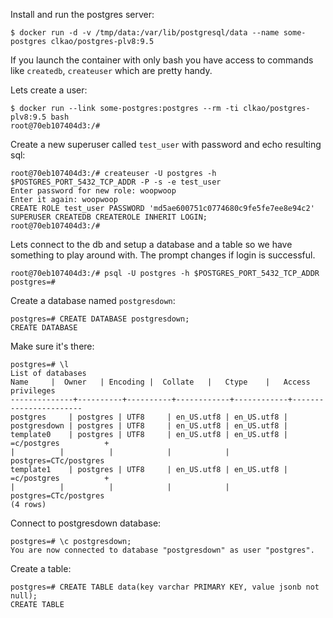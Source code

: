 Install and run the postgres server:

```
$ docker run -d -v /tmp/data:/var/lib/postgresql/data --name some-postgres clkao/postgres-plv8:9.5
```

If you launch the container with only bash you have access to commands like `createdb`, `createuser` which are pretty handy.

Lets create a user:

```
$ docker run --link some-postgres:postgres --rm -ti clkao/postgres-plv8:9.5 bash
root@70eb107404d3:/#
```

Create a new superuser called `test_user` with password and echo resulting sql:

```
root@70eb107404d3:/# createuser -U postgres -h $POSTGRES_PORT_5432_TCP_ADDR -P -s -e test_user
Enter password for new role: woopwoop
Enter it again: woopwoop
CREATE ROLE test_user PASSWORD 'md5ae600751c0774680c9fe5fe7ee8e94c2' SUPERUSER CREATEDB CREATEROLE INHERIT LOGIN;
root@70eb107404d3:/#
```

Lets connect to the db and setup a database and a table so we have something to play around with. The prompt changes if login is successful.

```
root@70eb107404d3:/# psql -U postgres -h $POSTGRES_PORT_5432_TCP_ADDR
postgres=#
```

Create a database named `postgresdown`:

```
postgres=# CREATE DATABASE postgresdown;
CREATE DATABASE
```

Make sure it's there:

```
postgres=# \l
List of databases
Name     |  Owner   | Encoding |  Collate   |   Ctype    |   Access privileges
--------------+----------+----------+------------+------------+-----------------------
postgres     | postgres | UTF8     | en_US.utf8 | en_US.utf8 |
postgresdown | postgres | UTF8     | en_US.utf8 | en_US.utf8 |
template0    | postgres | UTF8     | en_US.utf8 | en_US.utf8 | =c/postgres          +
|          |          |            |            | postgres=CTc/postgres
template1    | postgres | UTF8     | en_US.utf8 | en_US.utf8 | =c/postgres          +
|          |          |            |            | postgres=CTc/postgres
(4 rows)
```

Connect to postgresdown database:

```
postgres=# \c postgresdown;
You are now connected to database "postgresdown" as user "postgres".
```

Create a table:

```
postgres=# CREATE TABLE data(key varchar PRIMARY KEY, value jsonb not null);
CREATE TABLE
```

